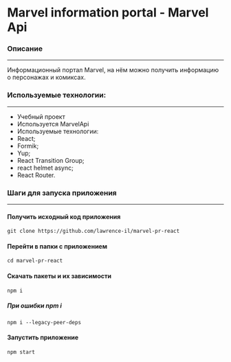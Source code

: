 # Marvel information portal - Marvel Api
### Описание
---
Информационный портал Marvel, на нём можно получить информацию о персонажах и комиксах. 
   
### Используемые технологии:
--- 
- Учебный проект
- Используется MarvelApi
- Используемые технологии:
- React;
- Formik;
- Yup;
- React Transition Group;
- react helmet async;
- React Router.

### Шаги для запуска приложения
---
#### Получить исходный код приложения
`git clone https://github.com/lawrence-il/marvel-pr-react`
#### Перейти в папки с приложением
`cd marvel-pr-react`
#### Скачать пакеты и их зависимости
`npm i`
##### При ошибки npm i
`npm i --legacy-peer-deps`
#### Запустить приложение
`npm start`
